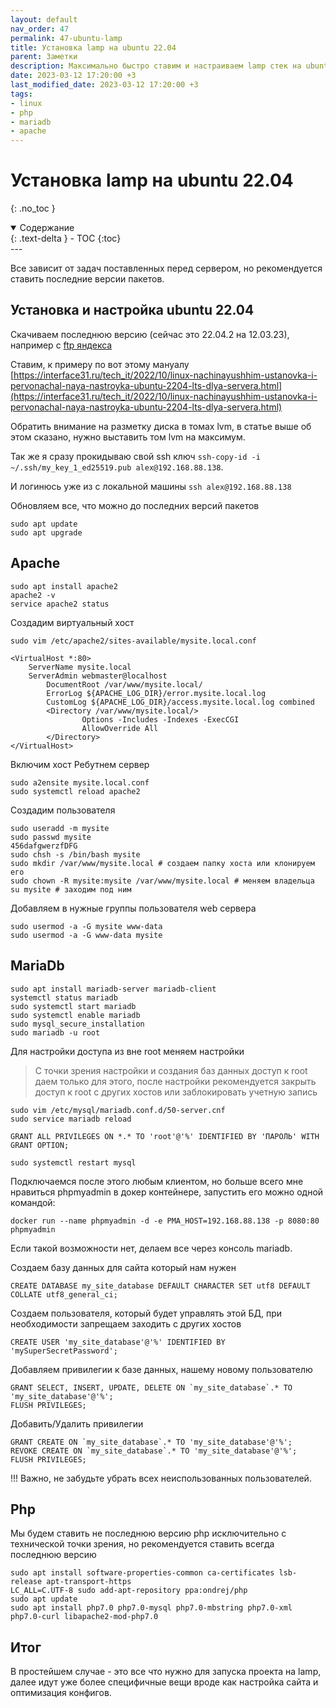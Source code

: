 ```yaml
---
layout: default
nav_order: 47
permalink: 47-ubuntu-lamp
title: Установка lamp на ubuntu 22.04
parent: Заметки
description: Максимально быстро ставим и настраиваем lamp стек на ubuntu 22.04
date: 2023-03-12 17:20:00 +3
last_modified_date: 2023-03-12 17:20:00 +3
tags:
- linux
- php
- mariadb
- apache
---
```


# Установка lamp на ubuntu 22.04
{: .no_toc }

<details open markdown="block">
  <summary>
    Содержание
  </summary>
  {: .text-delta }
- TOC
{:toc}
</details>
---

Все зависит от задач поставленных перед сервером, но рекомендуется ставить последние версии пакетов.

## Установка и настройка ubuntu 22.04

Скачиваем последнюю версию (сейчас это 22.04.2 на 12.03.23), например с [ftp яндекса](https://ftp.yandex.ru/ubuntu-releases/22.04/)

Ставим, к примеру по вот этому мануалу [https://interface31.ru/tech_it/2022/10/linux-nachinayushhim-ustanovka-i-pervonachal-naya-nastroyka-ubuntu-2204-lts-dlya-servera.html](https://interface31.ru/tech_it/2022/10/linux-nachinayushhim-ustanovka-i-pervonachal-naya-nastroyka-ubuntu-2204-lts-dlya-servera.html)

Обратить внимание на разметку диска в томах lvm, в статье выше об этом сказано, нужно выставить том lvm на максимум.

Так же я сразу прокидываю свой ssh ключ `ssh-copy-id -i ~/.ssh/my_key_1_ed25519.pub alex@192.168.88.138`.

И логинюсь уже из с локальной машины `ssh alex@192.168.88.138`

Обновляем все, что можно до последних версий пакетов

```shell
sudo apt update
sudo apt upgrade
```

## Apache

```shell
sudo apt install apache2
apache2 -v
service apache2 status
```

Создадим виртуальный хост

```shell
sudo vim /etc/apache2/sites-available/mysite.local.conf
```

````apacheconf
<VirtualHost *:80>
    ServerName mysite.local
    ServerAdmin webmaster@localhost
        DocumentRoot /var/www/mysite.local/
        ErrorLog ${APACHE_LOG_DIR}/error.mysite.local.log
        CustomLog ${APACHE_LOG_DIR}/access.mysite.local.log combined
        <Directory /var/www/mysite.local/>
                Options -Includes -Indexes -ExecCGI
                AllowOverride All
        </Directory>
</VirtualHost>
````

Включим хост Ребутнем сервер

```shell
sudo a2ensite mysite.local.conf
sudo systemctl reload apache2
```

Создадим пользователя

```shell
sudo useradd -m mysite
sudo passwd mysite
456dafgwerzfDFG
sudo chsh -s /bin/bash mysite
sudo mkdir /var/www/mysite.local # создаем папку хоста или клонируем его
sudo chown -R mysite:mysite /var/www/mysite.local # меняем владельца
su mysite # заходим под ним
```

Добавляем в нужные группы пользователя web сервера

```shell
sudo usermod -a -G mysite www-data
sudo usermod -a -G www-data mysite
````

   
## MariaDb

```shell
sudo apt install mariadb-server mariadb-client
systemctl status mariadb
sudo systemctl start mariadb
sudo systemctl enable mariadb
sudo mysql_secure_installation
sudo mariadb -u root
```

Для настройки доступа из вне root меняем настройки

> С точки зрения настройки и создания баз данных доступ к root даем только для этого, после настройки
> рекомендуется закрыть доступ к root с других хостов или заблокировать учетную запись

````shell
sudo vim /etc/mysql/mariadb.conf.d/50-server.cnf
sudo service mariadb reload
````

````mysql
GRANT ALL PRIVILEGES ON *.* TO 'root'@'%' IDENTIFIED BY 'ПАРОЛЬ' WITH GRANT OPTION;
````

````shell
sudo systemctl restart mysql
````

Подключаемся после этого любым клиентом, но больше всего мне нравиться phpmyadmin в докер контейнере, запустить его можно одной командой:

```shell
docker run --name phpmyadmin -d -e PMA_HOST=192.168.88.138 -p 8080:80 phpmyadmin
````

Если такой возможности нет, делаем все через консоль mariadb.

Создаем базу данных для сайта который нам нужен
 
````shell
CREATE DATABASE my_site_database DEFAULT CHARACTER SET utf8 DEFAULT COLLATE utf8_general_ci;
````
Создаем пользователя, который будет управлять этой БД, при необходимости запрещаем заходить с других хостов

```shell
CREATE USER 'my_site_database'@'%' IDENTIFIED BY 'mySuperSecretPassword';
````

Добавляем привилегии к базе данных, нашему новому пользователю

````shell
GRANT SELECT, INSERT, UPDATE, DELETE ON `my_site_database`.* TO 'my_site_database'@'%';
FLUSH PRIVILEGES;
````

Добавить/Удалить привилегии

```shell
GRANT CREATE ON `my_site_database`.* TO 'my_site_database'@'%';
REVOKE CREATE ON `my_site_database`.* TO 'my_site_database'@'%';
FLUSH PRIVILEGES;
```

!!! Важно, не забудьте убрать всех неиспользованных пользователей.

## Php

Мы будем ставить не последнюю версию php исключительно с технической точки зрения, но рекомендуется ставить всегда последнюю версию

```shell
sudo apt install software-properties-common ca-certificates lsb-release apt-transport-https
LC_ALL=C.UTF-8 sudo add-apt-repository ppa:ondrej/php
sudo apt update
sudo apt install php7.0 php7.0-mysql php7.0-mbstring php7.0-xml php7.0-curl libapache2-mod-php7.0 
```
 
## Итог

В простейшем случае - это все что нужно для запуска проекта на lamp, далее идут уже более специфичные вещи вроде как настройка сайта и оптимизация конфигов.
